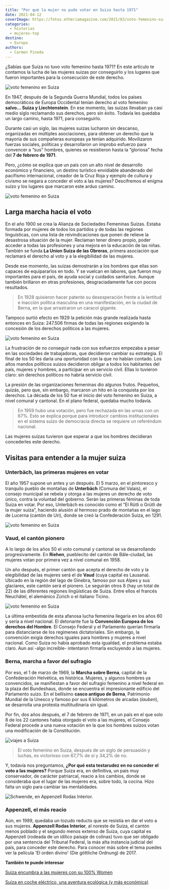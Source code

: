 ```yaml
---
title: "Por qué la mujer no pudo votar en Suiza hasta 1971"
date: 2021-04-12
coverImage: https://fotos.etheriamagazine.com/2021/03/voto-femenino-suiza-el-orden-divino-manifestacion.jpg
categories: 
  - historias
  - mujeres-top
destino: 
  - Europa
authors: 
  - Carmen Pineda
---
```


¿Sabías que Suiza no tuvo voto femenino hasta 1971? En este artículo te contamos la 
lucha de las mujeres suizas por conseguirlo y los lugares que fueron importantes para la 
consecución de este derecho. 

![voto femenino en Suiza](https://fotos.etheriamagazine.com/2021/03/voto-femenino-suiza-el-orden-divino-manifestacion.jpg "Fotograma de la película 'El orden divino', que trata sobre la lucha por conseguir el voto femenino. © Surtsey")

En 1947, después de la Segunda Guerra Mundial, todos los países democráticos de Europa 
Occidental tenían derecho al voto femenino **salvo… Suiza y Liechtenstein**. En ese 
momento, las suizas llevaban ya casi medio siglo reclamando sus derechos, pero sin 
éxito. Todavía les quedaba un largo camino, hasta 1971, para conseguirlo. 

Durante casi un siglo, las mujeres suizas lucharon sin descanso, organizadas en 
múltiples asociaciones, para obtener un derecho que la mayoría de sus compañeras 
europeas ya tenían adquirido. Movilizaron fuerzas sociales, políticas y desarrollaron un 
ímprobo esfuerzo para convencer a “sus” hombres, quienes se resistieron hasta la 
“gloriosa” fecha del **7 de febrero de 1971**. 

Pero, ¿cómo se explica que un país con un alto nivel de desarrollo económico y 
financiero, un destino turístico envidiable abanderado del pacifismo internacional, 
creador de la Cruz Roja y ejemplo de cultura y civismo se negara a conceder el voto a 
las mujeres? Descifremos el enigma suizo y los lugares que marcaron este arduo camino. 

![voto femenino en Suiza](https://fotos.etheriamagazine.com/2021/03/voto-femenino-suiza-1969.jpg "Mujeres de la parte francesa de Suiza votando en 1969.")

## Larga marcha hacia el voto

En el año 1900 se crea la Alianza de Sociedades Femeninas Suizas. Estaba formada por 
mujeres de todos los partidos y de todas las regiones linguísticas, con una lista de 
reivindicaciones que ponen de relieve la desastrosa situación de la mujer. Reclaman 
tener dinero propio, poder acceder a todas las profesiones y una mejora en la educación 
de las niñas. También se funda **La Union Suiza de las Obreras**, primera asociación que 
reclamará el derecho al voto y a la elegibilidad de las mujeres. 

Desde ese momento, las suizas demostrarán a los hombres que ellas son capaces de 
equipararlos en todo. Y se vuelcan en labores, que fueron muy importantes para el país, 
de ayuda social y cuidados sanitarios. Aunque también brillaron en otras profesiones, 
desgraciadamente fue con pocos resultados. 

> En 1928 quisieron hacer patente su desesperación frente a la lentitud e inacción 
> política masculina en una manifestación, en la ciudad de Berna, en la que arrastraron un 
> caracol gigante. 

Tampoco surtió efecto en 1929 la petición más grande realizada hasta entonces en Suiza: 
247.506 firmas de todas las regiones exigiendo la concesión de los derechos políticos a 
las mujeres. 

![voto femenino en Suiza](https://fotos.etheriamagazine.com/2021/03/voto-femenino-suiza-el-orden-divino-votacion.jpg "Fotograma de la película 'El orden divino'. © Surtsey")

La frustración de no conseguir nada con sus esfuerzos empezaba a pesar en las sociedades 
de trabajadoras, que decidieron cambiar su estrategia. El final de los 50 les daría una 
oportunidad con la que no habían contado. Los altos mandos políticos suizos decidieron 
obligar a todos los habitantes del país, mujeres y hombres, a participar en un servicio 
civil. Ellas lo tuvieron claro: sin derechos políticos no habría servicio civil. 

La presión de las organizaciones femeninas dio algunos frutos. Pequeños, quizás, pero 
que, sin embargo, marcaron un hito en la conquista por los derechos. La década de los 50 
fue el inicio del voto femenino en Suiza, a nivel comunal y cantonal. En el plano 
federal, quedaba mucho todavía. 

> En 1959 hubo una votación, pero fue rechazada en las urnas con un 67%. Esto se explica 
> porque para introducir cambios institucionales en el sistema suizo de democracia directa 
> se requiere un referéndum nacional. 

Las mujeres suizas tuvieron que esperar a que los hombres decidieran concederles este 
derecho. 

## Visitas para entender a la mujer suiza

### Unterbäch, las primeras mujeres en votar

El año 1957 supone un antes y un después. El 5 marzo, en el pintoresco y tranquilo 
pueblo de montañas de **Unterbäch** (Comuna del Valais), el consejo municipal se rebela 
y otorga a las mujeres un derecho de voto único, contra la voluntad del gobierno. Serán 
las primeras féminas de toda Suiza en votar. Por eso, Unterbäch es conocido como el “El 
Rütli o Grütli de la mujer suiza”, haciendo alusión al hermoso prado de montañas en el 
lago de Lucerna (cantón de Uri), donde se creó la Confederación Suiza, en 1291. 

![voto femenino en Suiza](https://fotos.etheriamagazine.com/2021/03/voto-femenino-suiza-Unterbach.jpg "Unterbäch. © Switzerland Tourism")

### Vaud, el cantón pionero

A lo largo de los años 50 el voto comunal y cantonal se va desarrollando 
progresivamente. En **Riehen**, pueblecito del cantón de Bâle-ciudad, las mujeres votan 
por primera vez a nivel comunal en 1958. 

Un año después, el primer cantón que acepta el derecho de voto y la elegibilidad de las 
mujeres será el de **Vaud** (cuya capital es Lausana). Ubicado en la región del lago de 
Ginebra, famoso por sus Alpes y sus glaciares, este cantón será el pionero. Le seguirán 
otros 8 (hay un total de 22) de las diferentes regiones lingüísticas de Suiza. Entre 
ellos el francés Neuchâtel, el alemánico Zúrich o el italiano Ticino. 

![voto femenino en Suiza](https://fotos.etheriamagazine.com/2021/03/voto-femenino-suiza-St-Saphorin-Lavaux-Vaud.jpg "St-Saphorin, pintoresco pueblo en el lago Ginebra, en el cantón de Vaud. © Switzerland Tourism/Marcus Gyger")

La última embestida de esta afanosa lucha femenina llegaría en los años 60 y sería a 
nivel nacional. El detonante fue la **Convención Europea de los derechos del Hombre**. 
El Consejo Federal y el Parlamento querían firmarla para distanciarse de los regímenes 
dictatoriales. Sin embargo, la convención exigía derechos iguales para hombres y mujeres 
a nivel nacional. Como Suiza no había aprobado esta igualdad, el problema estaba claro. 
Aun así -algo increíble- intentaron firmarla excluyendo a las mujeres. 

### Berna, marcha a favor del sufragio

Por eso, el 1 de marzo de 1969, la **Marcha sobre Berna**, capital de la Confederación 
Helvética, es histórica. Mujeres, y algunos hombres ya convencidos, se manifiestan a 
favor del sufragio femenino a nivel federal en la plaza del Bundeshaus, donde se 
encuentra el impresionante edificio del Parlamento suizo. En el bellísimo **casco 
antiguo de Berna**, Patrimonio Mundial de la Unesco y famoso por sus 6 kilómetros de 
arcadas (_lauben_), se desarrolla una protesta multitudinaria sin igual. 

Por fin, dos años después, el 7 de febrero de 1971, en un país en el que solo 8 de los 
22 cantones había otorgado el voto a las mujeres, el Consejo Federal procede a una nueva 
votación en la que los hombres suizos votan una modificación de la Constitución. 

![viajes a Suiza](https://fotos.etheriamagazine.com/2021/03/voto-femenino-suiza-Berna-Bundeshaus.jpg "El Bundeshaus en Berna.© Switzerland Tourism")

> El voto femenino en Suiza, después de un siglo de persuasión y luchas, es victorioso con 
> 67,7% de sí y 34,2% de no. 

Y, todavía nos preguntamos, **¿Por qué esta testarudez en no conceder el voto a las 
mujeres?** Porque Suiza era, en definitiva, un país muy conservador, de carácter 
patriarcal, reacio a los cambios, donde se consideraba que el lugar de las mujeres era, 
sobre todo, la cocina. Hizo falta un siglo para cambiar las mentalidades. 

![Schwende, en Appenzell Rodas Interior.](https://fotos.etheriamagazine.com/2021/03/Voto-femenino-suiza-Rodas-Interior.jpg "Schwende, en Appenzell Rodas Interior. © Switzerland Tourism")

### Appenzell, el más reacio

Aún, en 1989, quedaba un tozudo reducto que se resistía en dar el voto a sus mujeres. 
**Appenzell Rodas Interior**, al noreste de Suiza, el cantón menos poblado y el segundo 
menos extenso de Suiza, cuya capital es Appenzell (rodeada de un idílico paisaje de 
colinas) tuvo que ser obligado por una sentencia del Tribunal Federal, la más alta 
instancia judicial del país, para conceder este derecho. Para conocer más sobre el tema 
puedes ver la película 'El orden divino' (Die göttliche Ordnung) de 2017. 

**También te puede interesar** 

[Suiza encumbra a las mujeres con su 100% 
Women](https://etheriamagazine.com/2021/03/12/suiza-encumbra-a-las-mujeres-con-su-100-por-100-women/) 

[Suiza en coche eléctrico, una aventura ecológica (y más 
económica)](https://etheriamagazine.com/2021/02/10/ruta-en-coche-electrico-por-suiza/)
